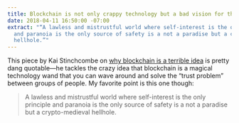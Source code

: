 ```yaml
---
title: Blockchain is not only crappy technology but a bad vision for the future
date: 2018-04-11 16:50:00 -07:00
extract: "“A lawless and mistrustful world where self-interest is the only principle
  and paranoia is the only source of safety is a not a paradise but a crypto-medieval
  hellhole.”"
---
```


This piece by Kai Stinchcombe on [why blockchain is a terrible idea](https://medium.com/@kaistinchcombe/decentralized-and-trustless-crypto-paradise-is-actually-a-medieval-hellhole-c1ca122efdec) is pretty dang quotable—he tackles the crazy idea that blockchain is a magical technology wand that you can wave around and solve the “trust problem” between groups of people. My favorite point is this one though:

> A lawless and mistrustful world where self-interest is the only principle and paranoia is the only source of safety is a not a paradise but a crypto-medieval hellhole.